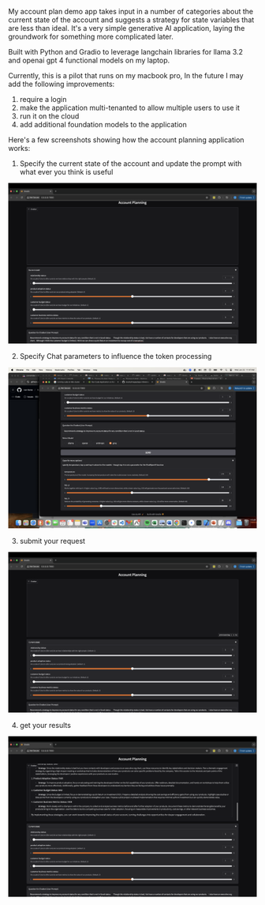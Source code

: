 My account plan demo app takes input in a number of categories about the current state of the account and suggests a strategy for state variables that are less than ideal. It's a very simple generative AI application, laying the groundwork for something more complicated later.

Built with Python and Gradio to leverage langchain libraries for llama 3.2 and openai gpt 4 functional models on my laptop.    

Currently, this is a pilot that runs on my macbook pro, In the future I may add the following improvements:

1. require a login
2. make the application multi-tenanted to allow multiple users to use it
3. run it on the cloud
4. add additional foundation models to the application

Here's a few screenshots showing how the account planning application works:

1. Specify the current state of the account and update the prompt with what ever you think is useful

![Account Planning App](../../images/app-inference-account-planning/1-specifyCurrentState.png)

2. Specify Chat parameters to influence the token processing

![Account Planning App](../../images/app-inference-account-planning/2-specifyChatbotParameters.png)

3. submit your request

![Account Planning App](../../images/app-inference-account-planning/3-submitRequest.png)

4. get your results

![Account Planning App](../../images/app-inference-account-planning/4-getCompletionResponse.png)


